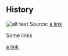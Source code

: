 ## History

![alt text](https://raw.githubusercontent.com/jsouzadev/java-fundamentals/master/images/history.png)
Source: [a link](https://en.wikipedia.org/wiki/Java_version_history)

Some links

[a link](https://antoniolazaro.github.io/java/2017/01/03/evolucao-java/)



